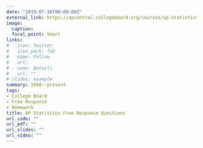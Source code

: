 ```yaml
---
date: "2019-07-18T00:00:00Z"
external_link: https://apcentral.collegeboard.org/courses/ap-statistics/exam/past-exam-questions?course=ap-statistics
image:
  caption: 
  focal_point: Smart
links:
# - icon: twitter
#   icon_pack: fab
#   name: Follow
#   url:
# - name: Details
#   url: ""
# slides: example
summary: 1998--present
tags:
- College Board
- Free Response
- Homework
title: AP Statistics Free Response Questions
url_code: ""
url_pdf: ""
url_slides: ""
url_video: ""
---
```


